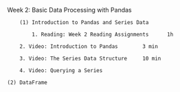 Week 2: Basic Data Processing with Pandas

        (1) Introduction to Pandas and Series Data
	
	       	1. Reading: Week 2 Reading Assignments		1h
	
		2. Video: Introduction to Pandas		3 min
		
		3. Video: The Series Data Structure		10 min
		
		4. Video: Querying a Series

	(2) DataFrame
